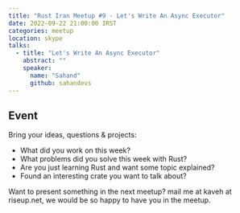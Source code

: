 ```yaml
---
title: "Rust Iran Meetup #9 - Let's Write An Async Executor"
date: 2022-09-22 21:00:00 IRST
categories: meetup 
location: skype
talks:
  - title: "Let's Write An Async Executor"
    abstract: ""
    speaker:
      name: "Sahand"
      github: sahandevs
---
```


<!--## Recording
You can watch recording on [Youtube](https://youtu.be/EBsVAf_5ybk) or [Aparat](https://www.aparat.com/v/6k08A)
-->

## Event
Bring your ideas, questions & projects:
- What did you work on this week?
- What problems did you solve this week with Rust?
- Are you just learning Rust and want some topic explained?
- Found an interesting crate you want to talk about?

Want to present something in the next meetup? mail me at kaveh at
riseup.net, we would be so happy to have you in the meetup.
